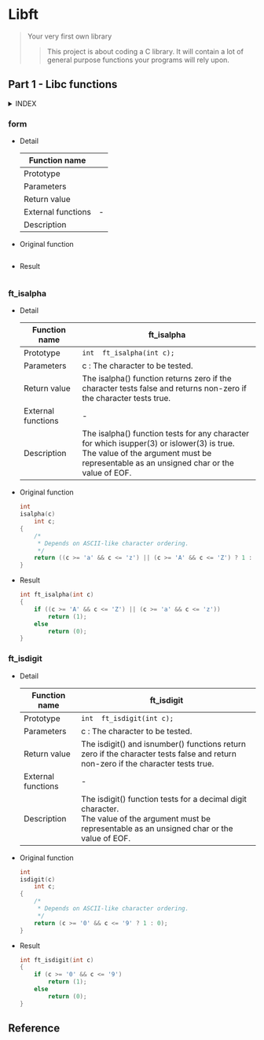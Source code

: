 # Libft
> Your very first own library
>> This project is about coding a C library.
It will contain a lot of general purpose functions your programs will rely upon.

## Part 1 - Libc functions

<details>
<summary>INDEX</summary>

1. [isalpha](#ft\_isalpha)
1. [isdigit](#ft\_isdigit)
1. [isalpha](#ft\_isalpha)
1. [isalpha](#ft\_isalpha)
1. [isalpha](#ft\_isalpha)
1. [isalpha](#ft\_isalpha)
1. [isalpha](#ft\_isalpha)
1. [isalpha](#ft\_isalpha)
1. [isalpha](#ft\_isalpha)
1. [isalpha](#ft\_isalpha)
1. [isalpha](#ft\_isalpha)

</details>

### form
- Detail

	|Function name||
	---|---
	Prototype|` `
	Parameters|
	Return value|
	External functions|-
	Description|


- Original function
	```c

	```
- Result
	```c

	```

### ft\_isalpha
- Detail

	|Function name|ft\_isalpha|
	---|---
	Prototype|`int	ft_isalpha(int c);`
	Parameters|c : The character to be tested.
	Return value|The isalpha() function returns zero if the character tests false and returns non-zero if the character tests true.
	External functions|-
	Description|The isalpha() function tests for any character for which isupper(3) or islower(3) is true. <br> The value of the argument must be representable as an unsigned char or the value of EOF.


- Original function
	```c
	int
	isalpha(c)
		int c;
	{
		/*
		 * Depends on ASCII-like character ordering.
		 */
		return ((c >= 'a' && c <= 'z') || (c >= 'A' && c <= 'Z') ? 1 : 0);
	}
	```
- Result
	```c
	int	ft_isalpha(int c)
	{
		if ((c >= 'A' && c <= 'Z') || (c >= 'a' && c <= 'z'))
			return (1);
		else
			return (0);
	}
	```

### ft\_isdigit
- Detail

	|Function name|ft\_isdigit|
	---|---
	Prototype|`int	ft_isdigit(int c);`
	Parameters|c : The character to be tested.
	Return value|The isdigit() and isnumber() functions return zero if the character tests false and return non-zero if the character tests true.
	External functions|-
	Description|The isdigit() function tests for a decimal digit character. <br> The value of the argument must be representable as an unsigned char or the value of EOF.


- Original function
	```c
	int
	isdigit(c)
		int c;
	{
		/*
		 * Depends on ASCII-like character ordering.
		 */
		return (c >= '0' && c <= '9' ? 1 : 0);
	}
	```
- Result
	```c
	int	ft_isdigit(int c)
	{
		if (c >= '0' && c <= '9')
			return (1);
		else
			return (0);
	}
	```

## Reference
